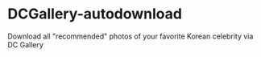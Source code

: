 # DCGallery-autodownload
Download all "recommended" photos of your favorite Korean celebrity via DC Gallery
